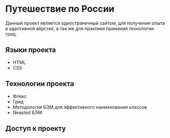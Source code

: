 # Путешествие по России
Данный проект  является одностраничный сайтом, для получения опыта в адаптивной вёрстке, а так же для практики примения технологии грид.

## Языки проекта
* HTML
* CSS

## Технологии проекта
* Флекс
* Грид
* Методология БЭМ для эффективного наименования классов
* Neasted БЭМ

## Доступ к проекту

